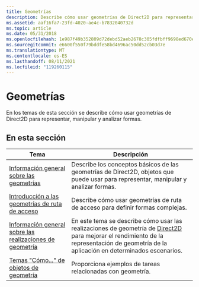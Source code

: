 ```yaml
---
title: Geometrías
description: Describe cómo usar geometrías de Direct2D para representar, manipular y analizar formas.
ms.assetid: aaf16fa7-23fd-4020-ae4c-b7832040732d
ms.topic: article
ms.date: 05/31/2018
ms.openlocfilehash: 1e987f49b352809d72debd52aeb2678c305fdfbff9698ed670e539561928b08e
ms.sourcegitcommit: e6600f550f79bddfe58bd4696ac50dd52cb03d7e
ms.translationtype: MT
ms.contentlocale: es-ES
ms.lasthandoff: 08/11/2021
ms.locfileid: "119260115"
---
```

# <a name="geometries"></a>Geometrías

En los temas de esta sección se describe cómo usar geometrías de Direct2D para representar, manipular y analizar formas.

## <a name="in-this-section"></a>En esta sección



| Tema                                                                           | Descripción                                                                                                                                                                  |
|---------------------------------------------------------------------------------|------------------------------------------------------------------------------------------------------------------------------------------------------------------------------|
| [Información general sobre las geometrías](direct2d-geometries-overview.md)<br/>              | Describe los conceptos básicos de las geometrías de Direct2D, objetos que puede usar para representar, manipular y analizar formas.<br/>                                               |
| [Introducción a las geometrías de ruta de acceso](path-geometries-overview.md)<br/>             | Describe cómo usar geometrías de ruta de acceso para definir formas complejas.<br/>                                                                                                    |
| [Información general sobre las realizaciones de geometría](geometry-realizations-overview.md)<br/> | En este tema se describe cómo usar las realizaciones de geometría de [Direct2D](direct2d-portal.md) para mejorar el rendimiento de la representación de geometría de la aplicación en determinados escenarios. <br/> |
| [Temas "Cómo..." de objetos de geometría](geometries-how-to-topics.md)<br/>             | Proporciona ejemplos de tareas relacionadas con geometría.<br/>                                                                                                                     |



 

 

 





